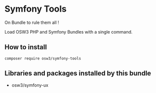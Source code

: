 # Symfony Tools

On Bundle to rule them all !

Load OSW3 PHP and Symfony Bundles with a single command.

## How to install

```shell
composer require osw3/symfony-tools
```

## Libraries and packages installed by this bundle

- osw3/symfony-ux